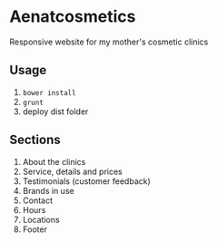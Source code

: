 # Aenatcosmetics

Responsive website for my mother's cosmetic clinics

## Usage

1. `bower install`
2. `grunt`
3. deploy dist folder

## Sections

1. About the clinics
2. Service, details and prices
3. Testimonials (customer feedback)
4. Brands in use
5. Contact
6. Hours
7. Locations
8. Footer
